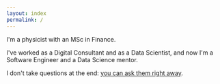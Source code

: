 ```yaml
---
layout: index
permalink: /
---
```

I'm a physicist with an MSc in Finance.

I've worked as a Digital Consultant and as a Data Scientist, and now I'm a Software Engineer and a Data Science mentor.

I don't take questions at the end: [you can ask them right away](/contact).
